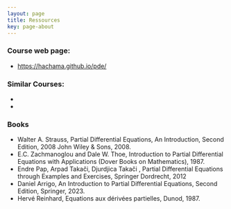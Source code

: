 ```yaml
---
layout: page
title: Ressources
key: page-about
---
```



### Course web page: 
- <https://hachama.github.io/pde/>

### Similar Courses: 
-
-
	
### Books
- Walter A. Strauss, Partial Differential Equations, An Introduction, Second Edition, 2008 John Wiley \& Sons, 2008.
- E.C. Zachmanoglou and Dale W. Thoe, Introduction to Partial Differential Equations with Applications (Dover Books on Mathematics), 1987.
- Endre Pap, Arpad Takači, Djurdjica Takači , Partial Differential Equations through Examples and Exercises, Springer Dordrecht, 2012
- Daniel Arrigo, An Introduction to Partial Differential Equations, Second Edition, Springer, 2023.
- Hervé Reinhard,  Equations aux dérivées partielles, Dunod, 1987.
